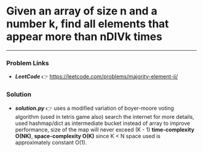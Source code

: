 # Given an array of size n and a number k, find all elements that appear more than  nDIVk  times

---

### Problem Links
- **_LeetCode_** :point_right: https://leetcode.com/problems/majority-element-ii/

### Solution
- **_solution.py_** :point_right: uses a modified variation of boyer-moore voting algorithm (used in tetris game also) search the internet for more details, used hashmap/dict as intermediate bucket instead of array to improve performance, size of the map will never exceed (K - 1) **time-complexity O(NK)**, **space-complexity O(K)** since K < N space used is approximately constant O(1).
